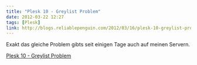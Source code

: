 ```yaml
---
title: "Plesk 10 - Greylist Problem"
date: 2012-03-22 12:27
tags: [Plesk]
link: http://blogs.reliablepenguin.com/2012/03/16/plesk-10-greylist-problems
---
```

Exakt das gleiche Problem gibts seit einigen Tage auch auf meinen Servern.

[Plesk 10 - Greylist Problem](http://blogs.reliablepenguin.com/2012/03/16/plesk-10-greylist-problems)
